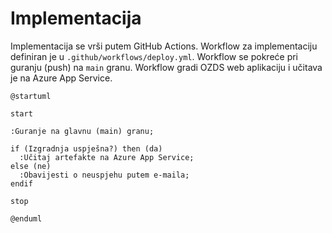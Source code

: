 # Implementacija

Implementacija se vrši putem GitHub Actions. Workflow za implementaciju
definiran je u `.github/workflows/deploy.yml`. Workflow se pokreće pri guranju
(push) na `main` granu. Workflow gradi OZDS web aplikaciju i učitava je na Azure
App Service.

```plantuml
@startuml

start

:Guranje na glavnu (main) granu;

if (Izgradnja uspješna?) then (da)
  :Učitaj artefakte na Azure App Service;
else (ne)
  :Obavijesti o neuspjehu putem e-maila;
endif

stop

@enduml
```
